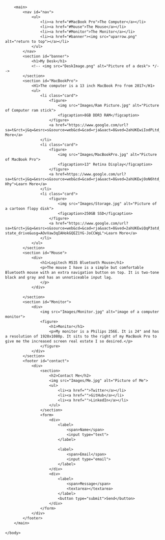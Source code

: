 <!DOCTYPE html>
<html>
	<head>
		<link rel="stylesheet" type="text/css" href="style.css">
		<title>What's On My Desk?</title>
	</head>
	<body>

		<main>
			<nav id="nav">
				<ul>
					<li><a href="#MacBook Pro">The Computer</a></li>
					<li><a href="#Mouse">The Mouse</a></li>
					<li><a href="#Monitor">The Monitor</a></li>
					<li><a href="#banner"><img src="uparrow.png" alt="return to top"></a></li>
				</ul>
			</nav>
			<section id="banner">
				<h1>My Desk</h1>
				<!-- <img src="DeskImage.png" alt="Picture of a desk"> */-->
			</section>
			<section id="MacBookPro">
				<H1>The computer is a 13 inch MacBook Pro from 2017</H1>
				<ul>
					<li class="card">
						<figure>
							<img src="Images/Ram Picture.jpg" alt="Picture of Computer ram stick">
							<figcaption>8GB DDR3 RAM</figcaption>
						</figure>
						<a href="https://www.google.com/url?sa=t&rct=j&q=&esrc=s&source=web&cd=&cad=rja&uact=8&ved=2ahUKEwiIodPLtd_rAhVHHDQIHT7EAnkQmhMwP3oECAEQAg&url=https%3A%2F%2Fen.wikipedia.org%2Fwiki%2FDDR3_SDRAM&usg=AOvVaw2D2yZZKVRpNygeE3FYESTk">Learn More</a>
					</li>	
					<li class="card">
						<figure>
							<img src="Images/MacBookPro.jpg" alt="Picture of MacBook Pro">
							<figcaption>13" Retina Display</figcaption>
						</figure>
						<a href=https://www.google.com/url?sa=t&rct=j&q=&esrc=s&source=web&cd=&cad=rja&uact=8&ved=2ahUKEwjOoN6htd_rAhWxJjQIHd4ECT8QFjAAegQIAxAB&url=https%3A%2F%2Fen.wikipedia.org%2Fwiki%2FRetina_display&usg=AOvVaw2DoWTbfV2at_ZqvEVx-Hhy">Learn More</a>
					</li>
					<li class="card">
						<figure>
							<img src="Images/Storage.jpg" alt="Picture of a cartoon flopy disk">
							<figcaption>250GB SSD</figcaption>
						</figure>
						<a href="https://www.google.com/url?sa=t&rct=j&q=&esrc=s&source=web&cd=&cad=rja&uact=8&ved=2ahUKEwiQqP3atd_rAhUGHzQIHV6uDbsQmhMwLHoECAEQAg&url=https%3A%2F%2Fen.wikipedia.org%2Fwiki%2FSolid-state_drive&usg=AOvVaw3qIAHokGQEZ1YG-JoCCWgL">Learn More</a>
					</li>	
				</ul>
			</section>
			<section id="Mouse">
				<div>
					<h1>Logitech M535 Bluetooth Mouse</h1>
					<p>The mouse I have is a simple but comfortable Bluetooth mouse with an extra navigation button on top. It is two-tone black and gray and has an unnoticeable input lag.
					</p>
				</div>	

			</section>
			<section id="Monitor">
				<div>
					<img src="Images/Monitor.jpg" alt="image of a computer monitor">
					<figure>
						<h1>Monitor</h1>
						<p>My monitor is a Philips 256E. It is 24" and has a resolution of 1920x1080p. It sits to the right of my MacBook Pro to give me the increased screen real estate I so desired.</p>
					</figure>
				</div>
			</section>
			<footer id="contact">
				<div>
					<section>
						<h2>Contact Me</h2>
						<img src="Images/Me.jpg" alt="Picture of Me">
						<ul>
							<li><a href="">Twitter</a></li>
							<li><a href="">GitHub</a></li>
							<li><a href="">LinkedIn</a></li>
						</ul>
					</section>
					<form>
						<div>
							<label>
								<span>Name</span>
								<input type="text">
							</label>
				
							<label>
								<span>Email</span>
								<input type="email">
							</label>
						</div>
						<div>
							<label>
								<span>Message</span>
								<textarea></textarea>
							</label>
							<button type="submit">Send</button>
						</div>
					</form>
				</div>	
			</footer>
		</main>
		
	</body>
</html>